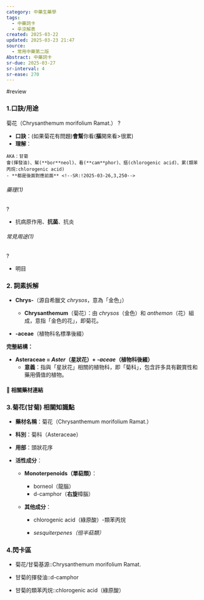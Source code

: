 ```yaml
---
category: 中藥生藥學
tags:
  - 中藥詞卡
  - 辛涼解表
created: 2025-03-22
updated: 2025-03-23 21:47
source:
  - 常用中藥第二版
Abstract: 中藥詞卡
sr-due: 2025-03-27
sr-interval: 4
sr-ease: 270
---
```

#review
### 1.口訣/用途
菊花（Chrysanthemum morifolium Ramat.）
?
- **口訣**：(如果菊花有問題)**會幫**你看(**摳**開來看>很累)
- **理解**：
> 
	AKA：甘菊
	會(揮發油)、幫(**bor**neol)、看(**cam**phor)、摳(chlorogenic acid)、累(類苯丙烷:chlorogenic acid)
	- **都是後面對應前面** <!--SR:!2025-03-26,3,250-->

###### 藥理(1)
?
- 抗病原作用、**抗菌**、抗炎 <!--SR:!2025-03-26,3,250-->

###### 常見用途(1)
?
- 明目 <!--SR:!2025-03-27,4,270-->



### 2. 詞素拆解

- **Chrys-**（源自希臘文 *chrysos*，意為「金色」）
  - **Chrysanthemum**（菊花）：由 *chrysos*（金色）和 *anthemon*（花）組成，意指「金色的花」，即菊花。

- **-aceae**（植物科名標準後綴）

**完整結構：**

- **Asteraceae = *Aster*（星狀花）+ *-aceae*（植物科後綴）**
  - **意義**：指與「星狀花」相關的植物科，即「菊科」，包含許多具有觀賞性和藥用價值的植物。 



#### 📌 相關藥材連結






### 3.菊花(甘菊) 相關知識點
- **藥材名稱**：菊花（Chrysanthemum morifolium Ramat.）
- **科別**：菊科（Asteraceae）
- **用部**：頭狀花序
- **活性成分**：

  - **Monoterpenoids（單萜類）**：
    - borneol（龍腦）
    - d-camphor（**右旋**樟腦）
    
  - **其他成分**：
    - chlorogenic acid（綠原酸）-類苯丙烷

    - *sesquiterpenes（倍半萜類）*



### 4.閃卡區

- 菊花/甘菊基源::Chrysanthemum morifolium Ramat. <!--SR:!2025-03-26,3,250-->

- 甘菊的揮發油::d-camphor <!--SR:!2025-03-26,3,250-->

- 甘菊的類苯丙烷::chlorogenic acid（綠原酸） <!--SR:!2025-03-27,4,270-->
